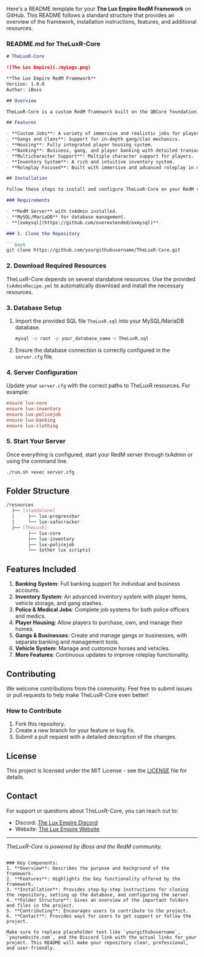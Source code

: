 Here's a README template for your **The Lux Empire RedM Framework** on GitHub. This README follows a standard structure that provides an overview of the framework, installation instructions, features, and additional resources.

### README.md for TheLuxR-Core

```markdown
# TheLuxR-Core

![The Lux Empire](./myLogo.png)

**The Lux Empire RedM Framework**  
Version: 1.0.0  
Author: iBoss  

## Overview

TheLuxR-Core is a custom RedM framework built on the QBCore foundation, offering an advanced, feature-rich environment for Red Dead Redemption 2 roleplay servers. This framework includes custom jobs, gangs, banking systems, player housing, and much more. The Lux Empire Framework is specifically designed for The Lux Empire Role Play community but is fully customizable for any RedM server.

## Features

- **Custom Jobs**: A variety of immersive and realistic jobs for players.
- **Gangs and Clans**: Support for in-depth gang/clan mechanics.
- **Housing**: Fully integrated player housing system.
- **Banking**: Business, gang, and player banking with detailed transactions.
- **Multicharacter Support**: Multiple character support for players.
- **Inventory System**: A rich and intuitive inventory system.
- **Roleplay Focused**: Built with immersive and advanced roleplay in mind.

## Installation

Follow these steps to install and configure TheLuxR-Core on your RedM server.

### Requirements

- **RedM Server** with txAdmin installed.
- **MySQL/MariaDB** for database management.
- **[oxmysql](https://github.com/overextended/oxmysql)**.

### 1. Clone the Repository

```bash
git clone https://github.com/yourgithubusername/TheLuxR-Core.git
```

### 2. Download Required Resources

TheLuxR-Core depends on several standalone resources. Use the provided `txAdminRecipe.yml` to automatically download and install the necessary resources.

### 3. Database Setup

1. Import the provided SQL file `TheLuxR.sql` into your MySQL/MariaDB database.

   ```bash
   mysql -u root -p your_database_name < TheLuxR.sql
   ```

2. Ensure the database connection is correctly configured in the `server.cfg` file.

### 4. Server Configuration

Update your `server.cfg` with the correct paths to TheLuxR resources. For example:

```ini
ensure lux-core
ensure lux-inventory
ensure lux-policejob
ensure lux-banking
ensure lux-clothing
```

### 5. Start Your Server

Once everything is configured, start your RedM server through txAdmin or using the command line.

```bash
./run.sh +exec server.cfg
```

## Folder Structure

```bash
/resources
  ├── [standalone]
  |     ├── lux-progressbar
  |     └── lux-safecracker
  ├── [TheLuxR]
        ├── lux-core
        ├── lux-inventory
        ├── lux-policejob
        └── (other lux scripts)
```

## Features Included

1. **Banking System**: Full banking support for individual and business accounts.
2. **Inventory System**: An advanced inventory system with player items, vehicle storage, and gang stashes.
3. **Police & Medical Jobs**: Complete job systems for both police officers and medics.
4. **Player Housing**: Allow players to purchase, own, and manage their homes.
5. **Gangs & Businesses**: Create and manage gangs or businesses, with separate banking and management tools.
6. **Vehicle System**: Manage and customize horses and vehicles.
7. **More Features**: Continuous updates to improve roleplay functionality.

## Contributing

We welcome contributions from the community. Feel free to submit issues or pull requests to help make TheLuxR-Core even better!

### How to Contribute

1. Fork this repository.
2. Create a new branch for your feature or bug fix.
3. Submit a pull request with a detailed description of the changes.

## License

This project is licensed under the MIT License - see the [LICENSE](LICENSE) file for details.

## Contact

For support or questions about TheLuxR-Core, you can reach out to:

- Discord: [The Lux Empire Discord](https://discord.gg/your-server-link)
- Website: [The Lux Empire Website](https://yourwebsite.com)

---

*TheLuxR-Core is powered by iBoss and the RedM community.*
```

### Key Components:
1. **Overview**: Describes the purpose and background of the framework.
2. **Features**: Highlights the key functionality offered by the framework.
3. **Installation**: Provides step-by-step instructions for cloning the repository, setting up the database, and configuring the server.
4. **Folder Structure**: Gives an overview of the important folders and files in the project.
5. **Contributing**: Encourages users to contribute to the project.
6. **Contact**: Provides ways for users to get support or follow the project.

Make sure to replace placeholder text like `yourgithubusername`, `yourwebsite.com`, and the Discord link with the actual links for your project. This README will make your repository clear, professional, and user-friendly.
